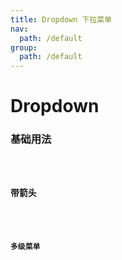 ```yaml
---
title: Dropdown 下拉菜单
nav:
  path: /default
group:
  path: /default
---
```


# Dropdown

### 基础用法

<code src="./demos/dropdown-base.tsx" />

### 带箭头

<code src="./demos/dropdown-arrow.tsx" />

### 多级菜单

<code src="./demos/dropdown-multiple.tsx" />
